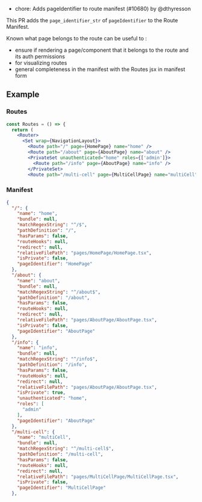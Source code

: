 - chore: Adds pageIdentifier to route manifest (#10680) by @dthyresson

This PR adds the `page_identifier_str` of `pageIdentifier` to the Route Manifest.

Known what page belongs to the route can be useful to :
 
* ensure if rendering a page/component that it belongs to the route and its auth permissions
* for visualizing routes
* general completeness in the manifest with the Routes jsx in manifest form

## Example

### Routes

```jsx
const Routes = () => {
  return (
    <Router>
      <Set wrap={NavigationLayout}>
        <Route path="/" page={HomePage} name="home" />
        <Route path="/about" page={AboutPage} name="about" />
        <PrivateSet unauthenticated="home" roles={['admin']}>
          <Route path="/info" page={AboutPage} name="info" />
        </PrivateSet>
        <Route path="/multi-cell" page={MultiCellPage} name="multiCell" />

```

### Manifest

```json
{
  "/": {
    "name": "home",
    "bundle": null,
    "matchRegexString": "^/$",
    "pathDefinition": "/",
    "hasParams": false,
    "routeHooks": null,
    "redirect": null,
    "relativeFilePath": "pages/HomePage/HomePage.tsx",
    "isPrivate": false,
    "pageIdentifier": "HomePage"
  },
  "/about": {
    "name": "about",
    "bundle": null,
    "matchRegexString": "^/about$",
    "pathDefinition": "/about",
    "hasParams": false,
    "routeHooks": null,
    "redirect": null,
    "relativeFilePath": "pages/AboutPage/AboutPage.tsx",
    "isPrivate": false,
    "pageIdentifier": "AboutPage"
  },
  "/info": {
    "name": "info",
    "bundle": null,
    "matchRegexString": "^/info$",
    "pathDefinition": "/info",
    "hasParams": false,
    "routeHooks": null,
    "redirect": null,
    "relativeFilePath": "pages/AboutPage/AboutPage.tsx",
    "isPrivate": true,
    "unauthenticated": "home",
    "roles": [
      "admin"
    ],
    "pageIdentifier": "AboutPage"
  },
  "/multi-cell": {
    "name": "multiCell",
    "bundle": null,
    "matchRegexString": "^/multi-cell$",
    "pathDefinition": "/multi-cell",
    "hasParams": false,
    "routeHooks": null,
    "redirect": null,
    "relativeFilePath": "pages/MultiCellPage/MultiCellPage.tsx",
    "isPrivate": false,
    "pageIdentifier": "MultiCellPage"
  },
```
